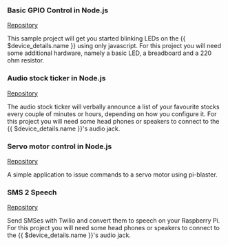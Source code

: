 ### Basic GPIO Control in Node.js

[Repository](https://github.com/resin-io-projects/resin-rpi-nodejs-basic-gpio)

This sample project will get you started blinking LEDs on the {{ $device_details.name }} using only javascript. For this project you will need some additional hardware, namely a basic LED, a breadboard and a 220 ohm resistor.

### Audio stock ticker in Node.js

[Repository](https://github.com/resin-io-projects/audio-stock-ticker)

The audio stock ticker will verbally announce a list of your favourite stocks every couple of minutes or hours, depending on how you configure it. For this project you will need some head phones or speakers to connect to the {{ $device_details.name }}'s audio jack.

### Servo motor control in Node.js

[Repository](https://github.com/craig-mulligan/resin-servo-node)

A simple application to issue commands to a servo motor using pi-blaster.

### SMS 2 Speech

[Repository](https://github.com/alexandrosm/sms2speech)

Send SMSes with Twilio and convert them to speech on your Raspberry Pi. For this project you will need some head phones or speakers to connect to the {{ $device_details.name }}'s audio jack.
